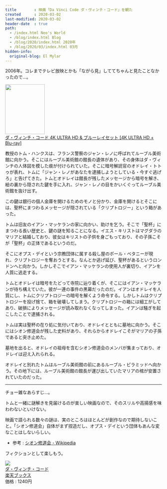 ```yaml
---
title        : 映画「Da Vinci Code ダ・ヴィンチ・コード」を観た
created      : 2020-03-02
last-modified: 2020-03-02
header-date  : true
path:
  - /index.html Neo's World
  - /blog/index.html Blog
  - /blog/2020/index.html 2020年
  - /blog/2020/03/index.html 03月
hidden-info:
  original-blog: El Mylar
---
```


2006年。コレまでテレビ放映とかも「ながら見」しててちゃんと見たことなかったので…。

<div class="ad-amazon">
  <div class="ad-amazon-image">
    <a href="https://www.amazon.co.jp/dp/B01ICOOXSK?tag=neos21-22&amp;linkCode=osi&amp;th=1&amp;psc=1">
      <img src="https://m.media-amazon.com/images/I/51Spawzb3vL._SL160_.jpg" width="127" height="160">
    </a>
  </div>
  <div class="ad-amazon-info">
    <div class="ad-amazon-title">
      <a href="https://www.amazon.co.jp/dp/B01ICOOXSK?tag=neos21-22&amp;linkCode=osi&amp;th=1&amp;psc=1">ダ・ヴィンチ・コード 4K ULTRA HD &amp; ブルーレイセット [4K ULTRA HD + Blu-ray]</a>
    </div>
  </div>
</div>

教授のトム・ハンクスは、フランス警察のジャン・レノに呼ばれてルーブル美術館に向かう。そこにはルーブル美術館の館長の遺体があり、その身体はダ・ヴィンチの人体図を模した痕が付けられていた。そこに暗号解読官のオドレイ・トトゥが表れ、トムに「ジャン・レノがあなたを逮捕しようとしている・今すぐ逃げろ」と告げてきた。トムとオドレイは館長が残したメッセージから暗号を解き、絵の裏から隠された鍵を手に入れ、ジャン・レノの目をかいくぐってルーブル美術館を抜け出す。

この鍵は銀行の個人金庫を開けるためのモノと分かり、金庫を開けるとそこには、聖杯にまつわるメッセージが隠されている「クリプトロジー」という箱があった。

トムは旧友のイアン・マッケランの家に向かい、助けを乞う。そこで「聖杯」にまつわる長い歴史と、鍵の謎を知ることになる。イエス・キリストはマグダラのマリアと結婚しており、彼女はキリストの子供を身ごもっており、その子孫こそが「聖杯」の正体であるというのだ。

そこにオプス・デイという宗教団体に属する殺し屋のポール・ベタニーが現れ、クリプトロジーを奪おうとする。なんとか逃げ延び、聖杯があるというロンドンへと向かう。しかしそこでイアン・マッケランの使用人が裏切り、イアンを人質に逃走する。

トムとオドレイは暗号をたどって寺院に辿り着くが、そこにはイアン・マッケランが待ち構えていた。彼が一連の事件の黒幕だったのだ。イアンはオドレイを人質にし、トムにクリプトロジーの暗号を解くよう命令する。しかしトムはクリプトロジーを投げ捨て、箱を破壊してしまう。クリプトロジーの箱には細工がしてあり、破損によりメッセージが読み取れなくなってしまった。イアンは騒ぎを起こしたことで逮捕される。

トムは実は聖杯の在り処に気付いており、オドレイとともに墓地に向かう。そこにはシオン修道会が残した史料があり、それらからオドレイこそがマリアの子孫であると突き止めた。

墓地を出ると、オドレイの祖母を含むシオン修道会のメンバが集まっており、オドレイは迎え入れられる。

オドレイと別れたトムはルーブル美術館の前にあるルーブル・ピラミッドへ向かう。その地下には、ルーブル美術館の館長が運び出していたマリアの棺が安置されていたのだった。

-----

チョー雑なあらすじ…。

トムと一緒に謎解きを見届けるのが楽しい映画なので、そのスリルや高揚感を味わわないといけない。

映画で語られる数々の謎は、実のところはほとんどが創作なので期待しないこと。「シオン修道会」自体がまず捏造だし、オプス・デイという団体もあんな変なことはしないらしい。

- 参考 : [シオン修道会 - Wikipedia](https://ja.wikipedia.org/wiki/%E3%82%B7%E3%82%AA%E3%83%B3%E4%BF%AE%E9%81%93%E4%BC%9A)

フィクションとして楽しもう。

<div class="ad-rakuten">
  <div class="ad-rakuten-image">
    <a href="https://hb.afl.rakuten.co.jp/hgc/g00q0722.waxyc9ff.g00q0722.waxyd017/?pc=https%3A%2F%2Fitem.rakuten.co.jp%2Fbook%2F12489680%2F&amp;m=http%3A%2F%2Fm.rakuten.co.jp%2Fbook%2Fi%2F18052103%2F">
      <img src="https://thumbnail.image.rakuten.co.jp/@0_mall/book/cabinet/3395/4547462083395.jpg?_ex=128x128">
    </a>
  </div>
  <div class="ad-rakuten-info">
    <div class="ad-rakuten-title">
      <a href="https://hb.afl.rakuten.co.jp/hgc/g00q0722.waxyc9ff.g00q0722.waxyd017/?pc=https%3A%2F%2Fitem.rakuten.co.jp%2Fbook%2F12489680%2F&amp;m=http%3A%2F%2Fm.rakuten.co.jp%2Fbook%2Fi%2F18052103%2F">ダ・ヴィンチ・コード</a>
    </div>
    <div class="ad-rakuten-shop">
      <a href="https://hb.afl.rakuten.co.jp/hgc/g00q0722.waxyc9ff.g00q0722.waxyd017/?pc=https%3A%2F%2Fwww.rakuten.co.jp%2Fbook%2F&amp;m=http%3A%2F%2Fm.rakuten.co.jp%2Fbook%2F">楽天ブックス</a>
    </div>
    <div class="ad-rakuten-price">価格 : 1240円</div>
  </div>
</div>
